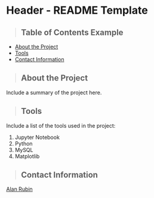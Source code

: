 # Header - README Template

>## Table of Contents Example
* [About the Project](#about_the_project)
* [Tools](#tools)
* [Contact Information](#contact)

<a class="anchor" id="about the project"></a>
>## About the Project
Include a summary of the project here.

<a class="anchor" id="tools"></a>
>## Tools
Include a list of the tools used in the project:
1. Jupyter Notebook
2. Python
3. MySQL
4. Matplotlib

<a class="anchor" id="contact"></a>
>## Contact Information
[Alan Rubin](https://www.linkedin.com/in/alan-rubin-252767/)